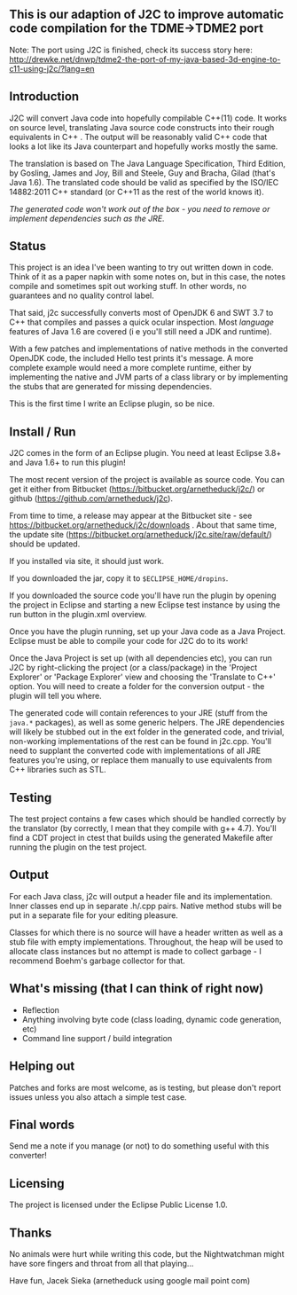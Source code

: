 This is our adaption of J2C to improve automatic code compilation for the TDME->TDME2 port
---------------------------------------------------------------------------------------------

Note: The port using J2C is finished, check its success story here:
http://drewke.net/dnwp/tdme2-the-port-of-my-java-based-3d-engine-to-c11-using-j2c/?lang=en

Introduction
--
J2C will convert Java code into hopefully compilable C++(11) code. It works on
source level, translating Java source code constructs into their rough
equivalents in C++ . The output will be reasonably valid C++ code that looks a
lot like its Java counterpart and hopefully works mostly the same.

The translation is based on The Java Language Specification, Third Edition, by
Gosling, James and Joy, Bill and Steele, Guy and Bracha, Gilad (that's
Java 1.6). The translated code should be valid as specified by the ISO/IEC
14882:2011 C++ standard (or C++11 as the rest of the world knows it).

*The generated code won't work out of the box - you need to remove or implement
 dependencies such as the JRE.*

Status
--
This project is an idea I've been wanting to try out written down in code.
Think of it as a paper napkin with some notes on, but in this case, the notes
compile and sometimes spit out working stuff. In other words, no guarantees
and no quality control label.

That said, j2c successfully converts most of OpenJDK 6 and SWT 3.7 to C++
that compiles and passes a quick ocular inspection. Most *language* features
of Java 1.6 are covered (i e you'll still need a JDK and runtime).

With a few patches and implementations of native methods in the converted
OpenJDK code, the included Hello test prints it's message. A more complete
example would need a more complete runtime, either by implementing the native
and JVM parts of a class library or by implementing the stubs that are
generated for missing dependencies.

This is the first time I write an Eclipse plugin, so be nice.

Install / Run
--
J2C comes in the form of an Eclipse plugin. You need at least Eclipse 3.8+ and
Java 1.6+ to run this plugin!

The most recent version of the project is available as source code. You can get
it either from Bitbucket (https://bitbucket.org/arnetheduck/j2c/)
or github (https://github.com/arnetheduck/j2c).

From time to time, a release may appear at the Bitbucket site - see
https://bitbucket.org/arnetheduck/j2c/downloads . About that same
time, the update site (https://bitbucket.org/arnetheduck/j2c.site/raw/default/)
should be updated.

If you installed via site, it should just work.

If you downloaded the jar, copy it to `$ECLIPSE_HOME/dropins`.

If you downloaded the source code you'll have run the plugin by opening the
project in Eclipse and starting a new Eclipse test instance by using the run
button in the plugin.xml overview.

Once you have the plugin running, set up your Java code as a Java
Project. Eclipse must be able to compile your code for J2C do to its work!

Once the Java Project is set up (with all dependencies etc), you can run J2C by
right-clicking the project (or a class/package) in the 'Project Explorer' or
'Package Explorer' view and choosing the 'Translate to C++' option. You will
need to create a folder for the conversion output - the plugin will tell you
where.

The generated code will contain references to your JRE (stuff from the `java.*`
packages), as well as some generic helpers. The JRE dependencies will likely be
stubbed out in the ext folder in the generated code, and trivial, non-working
implementations of the rest can be found in j2c.cpp. You'll need to supplant
the converted code with implementations of all JRE features you're using,
or replace them manually to use equivalents from C++ libraries such as STL.

Testing
--
The test project contains a few cases which should be handled correctly by the
translator (by correctly, I mean that they compile with g++ 4.7). You'll find
a CDT project in ctest that builds using the generated Makefile after running
the plugin on the test project.

Output
--
For each Java class, j2c will output a header file and its implementation.
Inner classes end up in separate .h/.cpp pairs. Native method stubs will be
put in a separate file for your editing pleasure.

Classes for which there is no source will have a header written as well as
a stub file with empty implementations. Throughout, the heap will be used
to allocate class instances but no attempt is made to collect garbage -
I recommend Boehm's garbage collector for that.

What's missing (that I can think of right now)
--
 * Reflection
 * Anything involving byte code (class loading, dynamic code generation, etc)
 * Command line support / build integration

Helping out
--
Patches and forks are most welcome, as is testing, but please don't report
issues unless you also attach a simple test case.

Final words
--
Send me a note if you manage (or not) to do something useful with this
converter!

Licensing
--
The project is licensed under the Eclipse Public License 1.0.

Thanks
--
No animals were hurt while writing this code, but the Nightwatchman
might have sore fingers and throat from all that playing...

Have fun,
Jacek Sieka (arnetheduck using google mail point com)
